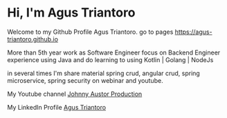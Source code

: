 # Hi, I'm Agus Triantoro

Welcome to my Github Profile Agus Triantoro. go to pages <https://agus-triantoro.github.io>

More than 5th year work as Software Engineer focus on Backend Engineer experience using Java and do learning to using Kotlin | Golang | NodeJs

in several times I'm share material spring crud, angular crud, spring microservice, spring security on webinar and youtube.

My Youtube channel [Johnny Austor Production](https://www.youtube.com/c/johnnyaustor)

My LinkedIn Profile [Agus Triantoro](https://www.linkedin.com/in/agustriantoro)
